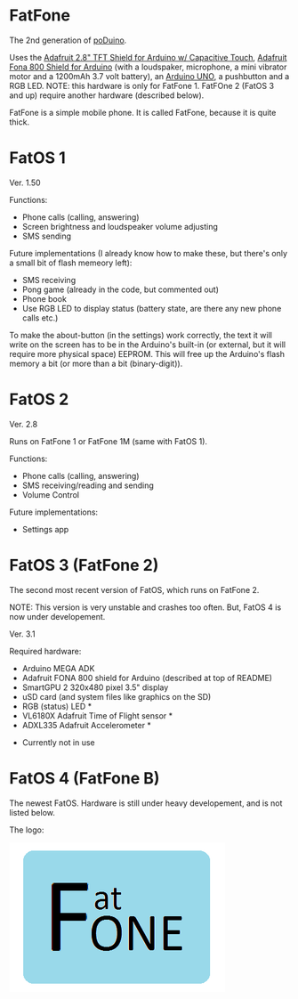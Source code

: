 # FatFone
The 2nd generation of [poDuino](https://github.com/Nanohenry10-9/poDuino).

Uses the [Adafruit 2.8" TFT Shield for Arduino w/ Capacitive Touch](https://www.adafruit.com/product/1947), [Adafruit Fona 800 Shield for Arduino](https://www.adafruit.com/product/2468) (with a loudspaker, microphone, a mini vibrator motor and a 1200mAh 3.7 volt battery), an [Arduino UNO](https://www.arduino.cc/en/Main/ArduinoBoardUno), a pushbutton and a RGB LED. NOTE: this hardware is only for FatFone 1. FatFOne 2 (FatOS 3 and up) require another hardware (described below).

FatFone is a simple mobile phone. It is called FatFone, because it is quite thick.


# FatOS 1

Ver. 1.50

Functions:
- Phone calls (calling, answering)
- Screen brightness and loudspeaker volume adjusting
- SMS sending

Future implementations (I already know how to make these, but there's only a small bit of flash memeory left):
- SMS receiving
- Pong game (already in the code, but commented out)
- Phone book
- Use RGB LED to display status (battery state, are there any new phone calls etc.)

To make the about-button (in the settings) work correctly, the text it will write on the screen has to be in the Arduino's built-in (or external, but it will require more physical space) EEPROM. This will free up the Arduino's flash memory a bit (or more than a bit (binary-digit)).


# FatOS 2

Ver. 2.8

Runs on FatFone 1 or FatFone 1M (same with FatOS 1). 

Functions:
- Phone calls (calling, answering)
- SMS receiving/reading and sending
- Volume Control

Future implementations:
- Settings app


# FatOS 3 (FatFone 2)

The second most recent version of FatOS, which runs on FatFone 2.

NOTE: This version is very unstable and crashes too often. But, FatOS 4 is now under developement.

Ver. 3.1

Required hardware:
- Arduino MEGA ADK
- Adafruit FONA 800 shield for Arduino (described at top of README)
- SmartGPU 2 320x480 pixel 3.5" display
- uSD card (and system files like graphics on the SD)
- RGB (status) LED *
- VL6180X Adafruit Time of Flight sensor *
- ADXL335 Adafruit Accelerometer *

* Currently not in use

# FatOS 4 (FatFone B)

The newest FatOS. Hardware is still under heavy developement, and is not listed below.

The logo:

![FatFone logo](FatFoneLogo.png)